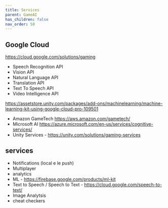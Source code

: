 ```yaml
---
title: Services
parent: GameAI
has_children: false
nav_order: 50
---
```


## Google Cloud
<https://cloud.google.com/solutions/gaming>

- Speech Recognition API
- Vision API
- Natural Language API
- Translation API
- Text To Speech API
- Video Intelligence API

<https://assetstore.unity.com/packages/add-ons/machinelearning/machine-learning-kit-using-google-cloud-pro-109501>

- Amazon GameTech <https://aws.amazon.com/gametech/>
- Microsoft AI <https://azure.microsoft.com/en-us/services/cognitive-services/>
- Unity Services - <https://unity.com/solutions/gaming-services>

## services
- Notifications (local e le push)
- Multiplayer
- analytics
- ML - <https://firebase.google.com/products/ml-kit>
- Text to Speech / Speech to Text - <https://cloud.google.com/speech-to-text/>
- Image Analytsis
- cheat checkers


